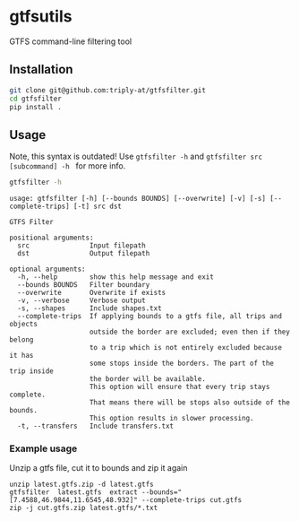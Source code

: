 # gtfsutils

GTFS command-line filtering tool

## Installation

```bash
git clone git@github.com:triply-at/gtfsfilter.git
cd gtfsfilter
pip install .
```

## Usage

Note, this syntax is outdated! Use `gtfsfilter -h` and `gtfsfilter src [subcommand] -h ` for more info.

```bash
gtfsfilter -h
```

```
usage: gtfsfilter [-h] [--bounds BOUNDS] [--overwrite] [-v] [-s] [--complete-trips] [-t] src dst

GTFS Filter

positional arguments:
  src               Input filepath
  dst               Output filepath

optional arguments:
  -h, --help        show this help message and exit
  --bounds BOUNDS   Filter boundary
  --overwrite       Overwrite if exists
  -v, --verbose     Verbose output
  -s, --shapes      Include shapes.txt
  --complete-trips  If applying bounds to a gtfs file, all trips and objects
                    outside the border are excluded; even then if they belong
                    to a trip which is not entirely excluded because it has
                    some stops inside the borders. The part of the trip inside
                    the border will be available.
                    This option will ensure that every trip stays complete.
                    That means there will be stops also outside of the bounds.
                    This option results in slower processing.
  -t, --transfers   Include transfers.txt
```

### Example usage

Unzip a gtfs file, cut it to bounds and zip it again
```
unzip latest.gtfs.zip -d latest.gtfs
gtfsfilter  latest.gtfs  extract --bounds="[7.4588,46.9844,11.6545,48.932]" --complete-trips cut.gtfs
zip -j cut.gtfs.zip latest.gtfs/*.txt
```
